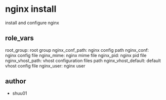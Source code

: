 # nginx install

install and configure nginx

## role_vars

root_group: root group
nginx_conf_path: nginx config path
nginx_conf: nginx config file
nginx_mime: nginx mime file
nginx_pid: nginx pid file
nginx_vhost_path: vhost configuration files path
nginx_vhost_default: default vhost config file
nginx_user: nginx user

## author
- shuu01
